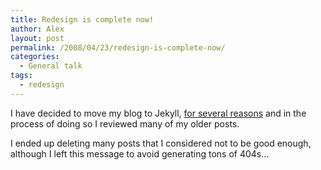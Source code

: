 ```yaml
---
title: Redesign is complete now!
author: Alex
layout: post
permalink: /2008/04/23/redesign-is-complete-now/
categories:
  - General talk
tags:
  - redesign
---
```

 

I have decided to move my blog to Jekyll, [for several reasons](http://carlboettiger.info/2012/05/01/Jekyll-vs-Wordpress.html) and in the process of doing so I reviewed many of my older posts.

I ended up deleting many posts that I considered not to be good enough, although I left this message to avoid generating tons of 404s... 